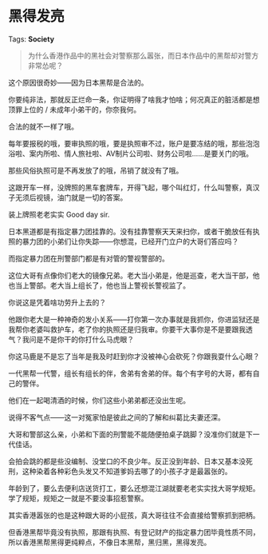 # 黑得发亮

Tags: **Society**

> 为什么香港作品中的黑社会对警察那么嚣张，而日本作品中的黑帮却对警方非常怂呢？



这个原因很奇妙——因为日本黑帮是合法的。

你要纯非法，那就反正烂命一条，你证明得了啥我才怕啥；何况真正的脏活都是想顶罪上位的 / 未成年小弟干的，你奈我何。

合法的就不一样了哦。

每年要报税的哦，要审执照的哦，要是执照审不过，账户是要冻结的哦，那些泡泡浴啦、案内所啦、情人旅社啦、AV制片公司啦、财务公司啦……是要关门的哦。

那些风俗执照可是不再发放了的哦，吊销了就没有了哦。

这跟开车一样，没牌照的黑车套牌车，开得飞起，哪个叫红灯，什么叫警察，真汉子无须后视镜，油门就是一切的答案。

装上牌照老老实实 Good day sir.

  


日本黑道都是有指定暴力团挂靠的。没有挂靠警察天天来扫你，或者干脆放任有执照的暴力团的小弟们让你失踪——你想混，已经开门立户的大哥们答应吗？

而指定暴力团在刑警部门都是有对管的警视警部的。

这位大哥有点像你们老大的镜像兄弟。老大当小弟是，他是巡查，老大当干部，他也当上警部。老大当上组长了，他也当上警视长警视监了。

你说这是凭着啥功劳升上去的？

他跟你老大是一种神奇的发小关系——打你第一次办事就是我抓你，你进监狱还是我帮你老婆叫救护车，老了你的执照还是归我审。你要干大事你是不是要跟我透气？我问是不是你干的你打什么马虎眼？

你这马鹿是不是忘了当年是我及时赶到你才没被神心会砍死？你跟我耍什么心眼？

  


  


一代黑帮一代警，组长有组长的伴，舍弟有舍弟的伴。每个有字号的大哥，都有自己的警伴。

他们在一起喝清酒的时候，你们这些小弟弟都还没出生呢。

说得不客气点——这一对冤家怕是彼此之间的了解和纠葛比夫妻还深。

大哥和警部这么亲，小弟和下面的刑警能不能随便拍桌子跳脚？没准你们就是下一代佳话。

会拍会跳的都是些没编制、没堂口的不良少年。反正没到年龄、日本又基本没死刑，这种染着各种彩色头发又不知道爹妈去哪了的小孩子才是最嚣张的。

年龄到了，要么去便利店送货打工，要么还想混江湖就要老老实实找大哥学规矩。学了规矩，规矩之一就是不要没事招惹警察。

  


其实香港嚣张的也是这种跟大哥的小屁孩，真大哥往往不会直接给警察抓到把柄。

但香港黑帮毕竟没有执照，那跟有执照、有登记财产的指定暴力团毕竟性质不同，所以香港黑帮黑得更纯粹点，不像日本黑帮，黑归黑，黑得发亮。



